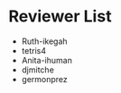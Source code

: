 # Reviewer List
<!--Please add your GitHub username below while applying to be a reviewer-->
- Ruth-ikegah
- tetris4
- Anita-ihuman
- djmitche
- germonprez
